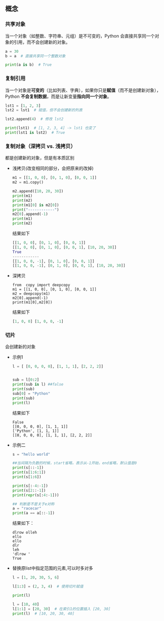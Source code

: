## 概念
### 共享对象

当一个对象（如整数、字符串、元组）是不可变的，Python 会直接共享同一个对象的引用，而不会创建新的对象。

```python
a = 30
b = a  # 直接共享同一个整数对象

print(a is b)  # True

```

### 复制引用

当一个对象是**可变的**（比如列表、字典），如果你只是**赋值**（而不是创建新对象），Python **不会复制数据**，而是让新变量**指向同一个对象**。

```python
lst1 = [1, 2, 3]
lst2 = lst1  # 赋值，但不会创建新的列表

lst2.append(4)  # 修改 lst2

print(lst1)  # [1, 2, 3, 4] -> lst1 也变了
print(lst1 is lst2)  # True
```

### 复制对象（深拷贝 vs. 浅拷贝）

都是创建新的对象，但是有本质区别

+ 浅拷贝(改变相同的部分，会把原来的改掉)

  ```python
  m1 = [[1, 0, 0], [0, 1, 0], [0, 0, 1]]
  m2 = m1.copy()
  
  m2.append([10, 20, 30])
  print(m1)
  print(m2)
  print(m1[0] is m2[0])
  print("------------")
  m2[0].append(-1)
  print(m1)
  print(m2)
  ```

  结果如下

  ```python
  [[1, 0, 0], [0, 1, 0], [0, 0, 1]]
  [[1, 0, 0], [0, 1, 0], [0, 0, 1], [10, 20, 30]]
  True
  ------------
  [[1, 0, 0, -1], [0, 1, 0], [0, 0, 1]]
  [[1, 0, 0, -1], [0, 1, 0], [0, 0, 1], [10, 20, 30]]
  ```

+ 深拷贝

  ```
  from  copy import deepcopy
  m1 = [[1, 0, 0], [0, 1, 0], [0, 0, 1]]
  m2 = deepcopy(m1)
  m2[0].append(-1)
  print(m1[0],m2[0])
  ```

  结果如下

  ```python
  [1, 0, 0] [1, 0, 0, -1]
  ```

### 切片

会创建新的对象

+ 示例1

  ```python
  l = [ [0, 0, 0, 0], [1, 1, 1], [2, 2, 2]]
  
  
  sub = l[0:2]
  print(sub is l) ##false
  print(sub)
  sub[0] = "Python"
  print(sub)
  print(l)
  ```

  结果如下

  ```
  False
  [[0, 0, 0, 0], [1, 1, 1]]
  ['Python', [1, 1, 1]]
  [[0, 0, 0, 0], [1, 1, 1], [2, 2, 2]]
  ```

+ 示例二

  ```python
  s = "hello world"
  
  ##当间隔为负数的时候，start省略，表示从-1开始，end省略，默认值是0
  print(s[::-1])
  print(s[1:6:1])
  print(s[1:6])
  
  print(s[:-4:-1])
  print(s[2::-1])
  print(repr(s[:4:-1]))
  
  ## 判断是不是关于e对称
  a = "racecar"
  print(a == a[::-1])
  ```

  结果如下：

  ```
  dlrow olleh
  ello 
  ello 
  dlr
  leh
  'dlrow '
  True
  ```

+ 替换原list中指定范围的元素,可以时多对多

  ```python
  l = [1, 20, 30, 5, 6]
  
  l[1:3] = (2, 3, 4)  # 使用切片赋值
  
  print(l)  
  
  ```

  ```python
  l = [10, 40]
  l[1:1] = [20, 30]  # 在索引1的位置插入 [20, 30]
  print(l)  # [10, 20, 30, 40]
  ```

  

